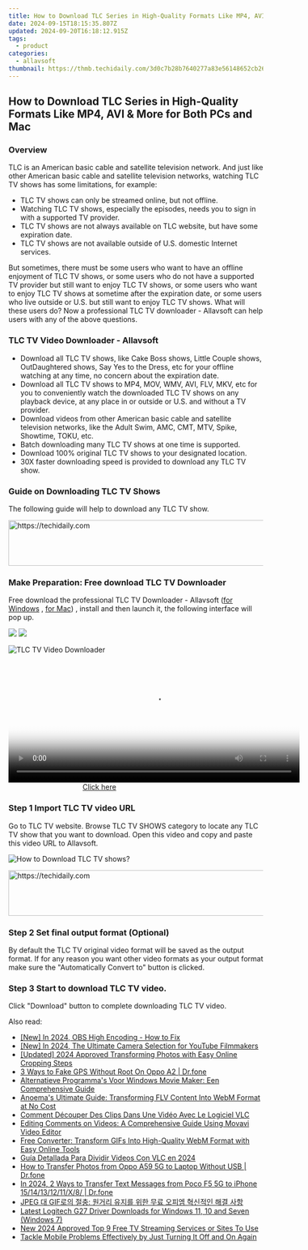 ```yaml
---
title: How to Download TLC Series in High-Quality Formats Like MP4, AVI & More for Both PCs and Mac
date: 2024-09-15T18:15:35.807Z
updated: 2024-09-20T16:18:12.915Z
tags:
  - product
categories:
  - allavsoft
thumbnail: https://thmb.techidaily.com/3d0c7b28b7640277a83e56148652cb264b53fd3e0f61a09c67b9e7dbbff5f451.jpg
---
```


## How to Download TLC Series in High-Quality Formats Like MP4, AVI & More for Both PCs and Mac

### Overview

TLC is an American basic cable and satellite television network. And just like other American basic cable and satellite television networks, watching TLC TV shows has some limitations, for example:

* TLC TV shows can only be streamed online, but not offline.
* Watching TLC TV shows, especially the episodes, needs you to sign in with a supported TV provider.
* TLC TV shows are not always available on TLC website, but have some expiration date.
* TLC TV shows are not available outside of U.S. domestic Internet services.

But sometimes, there must be some users who want to have an offline enjoyment of TLC TV shows, or some users who do not have a supported TV provider but still want to enjoy TLC TV shows, or some users who want to enjoy TLC TV shows at sometime after the expiration date, or some users who live outside or U.S. but still want to enjoy TLC TV shows. What will these users do? Now a professional TLC TV downloader - Allavsoft can help users with any of the above questions.

### TLC TV Video Downloader - Allavsoft

* Download all TLC TV shows, like Cake Boss shows, Little Couple shows, OutDaughtered shows, Say Yes to the Dress, etc for your offline watching at any time, no concern about the expiration date.
* Download all TLC TV shows to MP4, MOV, WMV, AVI, FLV, MKV, etc for you to conveniently watch the downloaded TLC TV shows on any playback device, at any place in or outside or U.S. and without a TV provider.
* Download videos from other American basic cable and satellite television networks, like the Adult Swim, AMC, CMT, MTV, Spike, Showtime, TOKU, etc.
* Batch downloading many TLC TV shows at one time is supported.
* Download 100% original TLC TV shows to your designated location.
* 30X faster downloading speed is provided to download any TLC TV show.

### Guide on Downloading TLC TV Shows

The following guide will help to download any TLC TV show.

<!-- affiliate ads begin -->
<a href="https://unicoeye.pxf.io/c/5597632/2134224/18498" target="_top" id="2134224">
  <img src="//a.impactradius-go.com/display-ad/18498-2134224" border="0" alt="https://techidaily.com" width="728" height="90"/>
</a>
<img height="0" width="0" src="https://unicoeye.pxf.io/i/5597632/2134224/18498" style="position:absolute;visibility:hidden;" border="0" />
<!-- affiliate ads end -->

### Make Preparation: Free download TLC TV Downloader

Free download the professional TLC TV Downloader - Allavsoft ([for Windows](https://tools.techidaily.com/allavsoft/products/) , [for Mac](https://tools.techidaily.com/allavsoft/products/)) , install and then launch it, the following interface will pop up.

[![](https://www.allavsoft.com/how-to/../images/how-to/free-download-win.jpg)](https://tools.techidaily.com/allavsoft/products/) [![](https://www.allavsoft.com/how-to/../images/how-to/free-download-mac.jpg)](https://tools.techidaily.com/allavsoft/products/)

![TLC TV Video Downloader](https://www.allavsoft.com/how-to/../images/allavsoft/screen-shot-600.jpg)

<!-- affiliate ads begin -->
<span id="1982485">
					<video width="576" height="240" style="cursor:pointer"
           poster="//a.impactradius-go.com/display-clicktoplayimage/1982485.png"
           onclick="if(!this.playClicked){this.play();this.setAttribute('controls',true);this.playClicked=true;}">
	   <source src="//a.impactradius-go.com/display-ad/22993-1982485">
	   <img src="//a.impactradius-go.com/display-clicktoplayimage/1982485.png" style="border: none; height: 100%; width: 100%; object-fit: contain">
	</video>
	<div style="width:360px;text-align:center"><a href="javascript:window.open(decodeURIComponent('https%3A%2F%2Fhomestyler.sjv.io%2Fc%2F5597632%2F1982485%2F22993'), '_blank');void(0);">Click here</a></div>
</span>
<img height="0" width="0" src="https://imp.pxf.io/i/5597632/1982485/22993" style="position:absolute;visibility:hidden;" border="0" />
<!-- affiliate ads end -->

### Step 1 Import TLC TV video URL

Go to TLC TV website. Browse TLC TV SHOWS category to locate any TLC TV show that you want to download. Open this video and copy and paste this video URL to Allavsoft.

![How to Download TLC TV shows?](https://www.allavsoft.com/how-to/../images/how-to/download-rtmp-video/download-rtmp-video.jpg)

<!-- affiliate ads begin -->
<a href="https://appsumo.8odi.net/c/5597632/2118320/7443" target="_top" id="2118320">
  <img src="//a.impactradius-go.com/display-ad/7443-2118320" border="0" alt="https://techidaily.com" width="728" height="90"/>
</a>
<img height="0" width="0" src="https://appsumo.8odi.net/i/5597632/2118320/7443" style="position:absolute;visibility:hidden;" border="0" />
<!-- affiliate ads end -->

### Step 2 Set final output format (Optional)

By default the TLC TV original video format will be saved as the output format. If for any reason you want other video formats as your output format make sure the "Automatically Convert to" button is clicked.

### Step 3 Start to download TLC TV video.

Click "Download" button to complete downloading TLC TV video.

<ins class="adsbygoogle"
     style="display:block"
     data-ad-format="autorelaxed"
     data-ad-client="ca-pub-7571918770474297"
     data-ad-slot="1223367746"></ins>

<ins class="adsbygoogle"
     style="display:block"
     data-ad-client="ca-pub-7571918770474297"
     data-ad-slot="8358498916"
     data-ad-format="auto"
     data-full-width-responsive="true"></ins>

<span class="atpl-alsoreadstyle">Also read:</span>
<div><ul>
<li><a href="https://visual-screen-recording.techidaily.com/new-in-2024-obs-high-encoding-how-to-fix/"><u>[New] In 2024, OBS High Encoding - How to Fix</u></a></li>
<li><a href="https://youtube-data.techidaily.com/n-2024-the-ultimate-camera-selection-for-youtube-filmmakers/"><u>[New] In 2024, The Ultimate Camera Selection for YouTube Filmmakers</u></a></li>
<li><a href="https://fox-cloud.techidaily.com/updated-2024-approved-transforming-photos-with-easy-online-cropping-steps/"><u>[Updated] 2024 Approved Transforming Photos with Easy Online Cropping Steps</u></a></li>
<li><a href="https://location-fake.techidaily.com/3-ways-to-fake-gps-without-root-on-oppo-a2-drfone-by-drfone-virtual-android/"><u>3 Ways to Fake GPS Without Root On Oppo A2 | Dr.fone</u></a></li>
<li><a href="https://win-bits.techidaily.com/alternatieve-programmas-voor-windows-movie-maker-een-comprehensive-guide/"><u>Alternatieve Programma's Voor Windows Movie Maker: Een Comprehensive Guide</u></a></li>
<li><a href="https://win-bits.techidaily.com/anoemas-ultimate-guide-transforming-flv-content-into-webm-format-at-no-cost/"><u>Anoema's Ultimate Guide: Transforming FLV Content Into WebM Format at No Cost</u></a></li>
<li><a href="https://win-bits.techidaily.com/comment-decouper-des-clips-dans-une-video-avec-le-logiciel-vlc/"><u>Comment Découper Des Clips Dans Une Vidéo Avec Le Logiciel VLC</u></a></li>
<li><a href="https://win-bits.techidaily.com/editing-comments-on-videos-a-comprehensive-guide-using-movavi-video-editor/"><u>Editing Comments on Videos: A Comprehensive Guide Using Movavi Video Editor</u></a></li>
<li><a href="https://win-bits.techidaily.com/free-converter-transform-gifs-into-high-quality-webm-format-with-easy-online-tools/"><u>Free Converter: Transform GIFs Into High-Quality WebM Format with Easy Online Tools</u></a></li>
<li><a href="https://win-bits.techidaily.com/guia-detallada-para-dividir-videos-con-vlc-en-2024/"><u>Guía Detallada Para Dividir Videos Con VLC en 2024</u></a></li>
<li><a href="https://android-transfer.techidaily.com/how-to-transfer-photos-from-oppo-a59-5g-to-laptop-without-usb-drfone-by-drfone-transfer-from-android-transfer-from-android/"><u>How to Transfer Photos from Oppo A59 5G to Laptop Without USB | Dr.fone</u></a></li>
<li><a href="https://android-transfer.techidaily.com/in-2024-2-ways-to-transfer-text-messages-from-poco-f5-5g-to-iphone-1514131211x8-drfone-by-drfone-transfer-from-android-transfer-from-android/"><u>In 2024, 2 Ways to Transfer Text Messages from Poco F5 5G to iPhone 15/14/13/12/11/X/8/ | Dr.fone</u></a></li>
<li><a href="https://win-bits.techidaily.com/jpeg-gif/"><u>JPEG 대 GIF로의 절충: 원거리 유지를 위한 무료 오피엠 혁신적인 해결 사항</u></a></li>
<li><a href="https://driver-download.techidaily.com/latest-logitech-g27-driver-downloads-for-windows-11-10-and-seven-windows-7/"><u>Latest Logitech G27 Driver Downloads for Windows 11, 10 and Seven (Windows 7)</u></a></li>
<li><a href="https://ai-live-streaming.techidaily.com/new-2024-approved-top-9-free-tv-streaming-services-or-sites-to-use/"><u>New 2024 Approved Top 9 Free TV Streaming Services or Sites To Use</u></a></li>
<li><a href="https://fox-that.techidaily.com/tackle-mobile-problems-effectively-by-just-turning-it-off-and-on-again/"><u>Tackle Mobile Problems Effectively by Just Turning It Off and On Again</u></a></li>
</ul></div>


